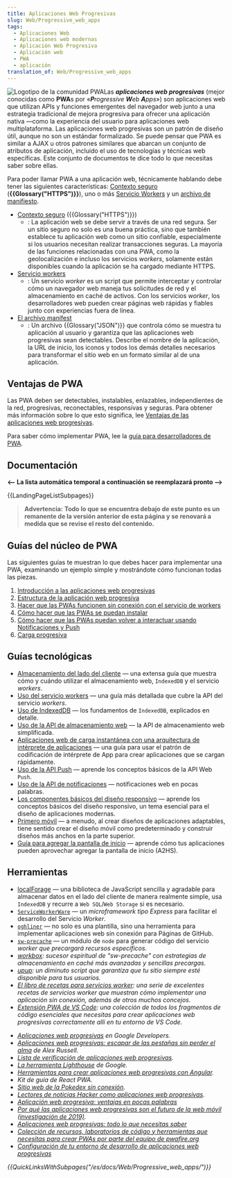 ```yaml
---
title: Aplicaciones Web Progresivas
slug: Web/Progressive_web_apps
tags:
  - Aplicaciones Web
  - Aplicaciones web modernas
  - Aplicación Web Progresiva
  - Aplicación web
  - PWA
  - aplicación
translation_of: Web/Progressive_web_apps
---
```


![Logotipo de la comunidad PWA](https://mdn.mozillademos.org/files/16742/pwa.png)Las **_aplicaciones web progresivas_** (mejor conocidas como **PWA**s por «_**P**rogressive **W**eb **A**pps_») son aplicaciones web que utilizan APIs y funciones emergentes del navegador web junto a una estrategia tradicional de mejora progresiva para ofrecer una aplicación nativa —como la experiencia del usuario para aplicaciones web multiplataforma. Las aplicaciones web progresivas son un patrón de diseño útil, aunque no son un estándar formalizado. Se puede pensar que PWA es similar a AJAX u otros patrones similares que abarcan un conjunto de atributos de aplicación, incluido el uso de tecnologías y técnicas web específicas. Este conjunto de documentos te dice todo lo que necesitas saber sobre ellas.

Para poder llamar PWA a una aplicación web, técnicamente hablando debe tener las siguientes características: [Contexto seguro](/es/docs/Web/Security/Secure_Contexts) (**{{Glossary("HTTPS")}}**), uno o más [Servicio Workers](/es/docs/Web/API/Service_Worker_API) y un [archivo de manifiesto](/es/docs/Web/Manifest).

- [Contexto seguro](/es/docs/Web/Security/Secure_Contexts) ({{Glossary("HTTPS")}})
  - : La aplicación web se debe servir a través de una red segura. Ser un sitio seguro no solo es una buena práctica, sino que también establece tu aplicación web como un sitio confiable, especialmente si los usuarios necesitan realizar transacciones seguras. La mayoría de las funciones relacionadas con una PWA, como la geolocalización e incluso los servicios _workers_, solamente están disponibles cuando la aplicación se ha cargado mediante HTTPS.
- [Servicio workers](/es/docs/Web/API/Service_Worker_API)
  - : Un servicio _worker_ es un script que permite interceptar y controlar cómo un navegador web maneja tus solicitudes de red y el almacenamiento en caché de activos. Con los servicios _worker_, los desarrolladores web pueden crear páginas web rápidas y fiables junto con experiencias fuera de línea.
- [El archivo manifest](/es/docs/Web/Manifest)
  - : Un archivo {{Glossary("JSON")}} que controla cómo se muestra tu aplicación al usuario y garantiza que las aplicaciones web progresivas sean detectables. Describe el nombre de la aplicación, la URL de inicio, los iconos y todos los demás detalles necesarios para transformar el sitio web en un formato similar al de una aplicación.

## Ventajas de PWA

Las PWA deben ser detectables, instalables, enlazables, independientes de la red, progresivas, reconectables, responsivas y seguras. Para obtener más información sobre lo que esto significa, lee [Ventajas de las aplicaciones web progresivas](/es/docs/Web/Progressive_web_apps/Advantages).

Para saber cómo implementar PWA, lee la [guía para desarrolladores de PWA](/es/docs/Web/Progressive_web_apps/Developer_guide).

## Documentación

**<-- La lista automática temporal a continuación se reemplazará pronto -->**

{{LandingPageListSubpages}}

> **Advertencia:** **Todo lo que se encuentra debajo de este punto es un remanente de la versión anterior de esta página y se renovará a medida que se revise el resto del contenido.**

## Guías del núcleo de PWA

Las siguientes guías te muestran lo que debes hacer para implementar una PWA, examinando un ejemplo simple y mostrándote cómo funcionan todas las piezas.

1. [Introducción a las aplicaciones web progresivas](/es/docs/Web/Progressive_web_apps/Introduction)
2. [Estructura de la aplicación web progresiva](/es/docs/Web/Progressive_web_apps/App_structure)
3. [Hacer que las PWAs funcionen sin conexión con el servicio de workers](/es/docs/Web/Progressive_web_apps/Offline_Service_workers)
4. [Cómo hacer que las PWAs se puedan instalar](/es/docs/Web/Progressive_web_apps/Installable_PWAs)
5. [Cómo hacer que las PWAs puedan volver a interactuar usando Notificaciones y Push](/es/docs/Web/Progressive_web_apps/Re-engageable_Notifications_Push)
6. [Carga progresiva](/es/docs/Web/Progressive_web_apps/Loading)

## Guías tecnológicas

- [Almacenamiento del lado del cliente](/es/docs/Learn/JavaScript/Client-side_web_APIs/Client-side_storage) — una extensa guía que muestra cómo y cuándo utilizar el almacenamiento web, `IndexedDB` y el servicio _workers_.
- [Uso del servicio workers](/es/docs/Web/API/Service_Worker_API/Using_Service_Workers) — una guía más detallada que cubre la API del servicio _workers_.
- [Uso de IndexedDB](/es/docs/Web/API/IndexedDB_API/Using_IndexedDB) — los fundamentos de `IndexedDB`, explicados en detalle.
- [Uso de la API de almacenamiento web](/es/docs/Web/API/Web_Storage_API/Using_the_Web_Storage_API) — la API de almacenamiento web simplificada.
- [Aplicaciones web de carga instantánea con una arquitectura de intérprete de aplicaciones](https://developers.google.com/web/updates/2015/11/app-shell) — una guía para usar el patrón de codificación de intérprete de App para crear aplicaciones que se cargan rápidamente.
- [Uso de la API Push](/es/docs/Web/API/Push_API/Using_the_Push_API) — aprende los conceptos básicos de la API Web `Push`.
- [Uso de la API de notificaciones](/es/docs/Web/API/Notifications_API/Using_the_Notifications_API) — notificaciones web en pocas palabras.
- [Los componentes básicos del diseño responsivo](/es/docs/Web/Apps/Modern/Responsive/responsive_design_building_blocks) — aprende los conceptos básicos del diseño responsivo, un tema esencial para el diseño de aplicaciones modernas.
- [Primero móvil](/es/docs/Web/Apps/Modern/Responsive/Mobile_first) — a menudo, al crear diseños de aplicaciones adaptables, tiene sentido crear el diseño móvil como predeterminado y construir diseños más anchos en la parte superior.
- [Guía para agregar la pantalla de inicio](/es/docs/Web/Apps/Progressive/Add_to_home_screen) — aprende cómo tus aplicaciones pueden aprovechar agregar la pantalla de inicio (A2HS).

## Herramientas

- [localForage](https://localforage.github.io/localForage/) — una biblioteca de JavaScript sencilla y agradable para almacenar datos en el lado del cliente de manera realmente simple, usa `IndexedDB` y recurre a `Web SQL`/`Web Storage` si es necesario.
- [`ServiceWorkerWare`](https://github.com/fxos-components/serviceworkerware) — un _microframework tipo Express_ para facilitar el desarrollo del Servicio _Worker_.
- [`oghliner`](https://github.com/mozilla/oghliner) — no solo es una plantilla, sino una herramienta para implementar aplicaciones web sin conexión para Páginas de GitHub.
- [`sw-precache`](https://github.com/GoogleChrome/sw-precache) — un módulo de `node` para generar código del servicio _worker que precargará recursos específicos._
- _[workbox](https://github.com/GoogleChrome/workbox): sucesor espiritual de "sw-precache" con estrategias de almacenamiento en caché más avanzadas y sencillas precargas._
- _[upup](https://www.talater.com/upup/): un diminuto script que garantiza que tu sitio siempre esté disponible para tus usuarios._
- _[El libro de recetas para servicios worker](https://serviceworke.rs/): una serie de excelentes recetas de servicios worker que muestran cómo implementar una aplicación sin conexión, además de otros muchos concejos._
- _[Extensión PWA de VS Code](https://marketplace.visualstudio.com/items?itemName=mayeedwin.vscode-pwa): una colección de todos los fragmentos de código esenciales que necesitas para crear aplicaciones web progresivas correctamente allí en tu entorno de VS Code._

<!---->

- _[Aplicaciones web progresivas](https://developers.google.com/web/progressive-web-apps) en Google Developers._
- _[Aplicaciones web progresivas: escapar de las pestañas sin perder el alma](https://medium.com/@slightlylate/progressive-apps-escaping-tabs-without-losing-our-soul-3b93a8561955#.6czgj0myh) de Alex Russell._
- _[Lista de verificación de aplicaciones web progresivas](https://developers.google.com/web/progressive-web-apps/checklist)._
- _[La herramienta Lighthouse](https://developers.google.com/web/tools/lighthouse) de Google._
- _[Herramientas para crear aplicaciones web progresivas con Angular](https://github.com/angular/mobile-toolkit)._
- _Kit de guía de React PWA._
- _[Sitio web de la Pokedex sin conexión](https://pokedex.org/)._
- _[Lectores de noticias Hacker como aplicaciones web progresivas](https://hnpwa.com/)._
- _[Aplicación web progresiva: ventajas en pocas palabras](https://goingmeta.io/progressive-web-app/)_
- _[Por qué las aplicaciones web progresivas son el futuro de la web móvil (investigación de 2019)](https://ymedialabs.com/progressive-web-apps)._
- _[Aplicaciones web progresivas: todo lo que necesitas saber](https://www.csschopper.com/blog/progressive-web-apps-everything-you-need-to-know/)_
- _[Colección de recursos, laboratorios de código y herramientas que necesitas para crear PWAs por parte del equipo de pwafire.org](https://pwafire.org)_
- _[Configuración de tu entorno de desarrollo de aplicaciones web progresivas](https://github.com/pwafire/pwadev-tips)_

_{{QuickLinksWithSubpages("/es/docs/Web/Progressive_web_apps/")}}_
